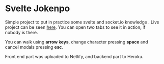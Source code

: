 # Svelte Jokenpo

Simple project to put in practice some svelte and socket.io knowledge .
Live project can be seen [here](https://5ed933ed94c8361c465b1457--svelte-jokenpo.netlify.app/ "Netlify"). You can open two tabs to see it in action, if nobody is there.

You can walk using **arrow keys**, change character pressing **space** and cancel modals pressing **esc**.

Front end part was uploaded to Netlify, and backend part to Heroku.